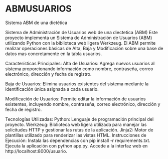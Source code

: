 # ABMUSUARIOS
Sistema ABM de una dietética 

Sistema de Administración de Usuarios web de una diectetica (ABM)
Este proyecto implementa un Sistema de Administración de Usuarios (ABM) utilizando Python con la biblioteca web ligera Werkzeug. El ABM permite realizar operaciones básicas de Alta, Baja y Modificación sobre una base de datos mas concretamente en la tabla usuarios.

Características Principales:
Alta de Usuarios: Agrega nuevos usuarios al sistema proporcionando información como nombre, contraseña, correo electrónico, dirección y fecha de registro.

Baja de Usuarios: Elimina usuarios existentes del sistema mediante la identificación única asignada a cada usuario.

Modificación de Usuarios: Permite editar la información de usuarios existentes, incluyendo nombre, contraseña, correo electrónico, dirección y fecha de registro.

Tecnologías Utilizadas:
Python: Lenguaje de programación principal del proyecto.
Werkzeug: Biblioteca  web ligera utilizada para manejar las solicitudes HTTP y gestionar las rutas de la aplicación.
Jinja2: Motor de plantillas utilizado para renderizar las vistas HTML.
Instrucciones de Ejecución:
Instala las dependencias con pip install -r requirements.txt.
Ejecuta la aplicación con python app.py.
Accede a la interfaz web en http://localhost:8000/usuario.
